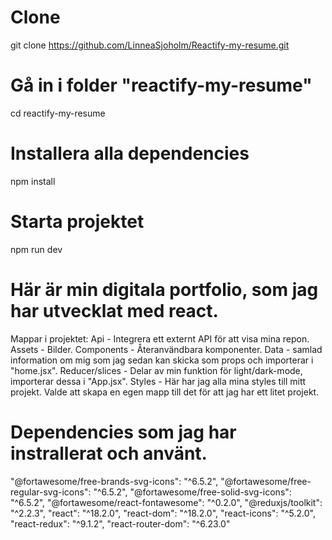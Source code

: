 # Clone 
git clone https://github.com/LinneaSjoholm/Reactify-my-resume.git

# Gå in i folder "reactify-my-resume" 
cd reactify-my-resume

# Installera alla dependencies 
npm install

# Starta projektet 
npm run dev


# Här är min digitala portfolio, som jag har utvecklat med react.

Mappar i projektet:
Api - Integrera ett externt API för att visa mina repon.
Assets - Bilder.
Components - Återanvändbara komponenter.
Data - samlad information om mig som jag sedan kan skicka som props och importerar i "home.jsx".
Reducer/slices - Delar av min funktion för light/dark-mode, importerar dessa i "App.jsx".
 Styles - Här har jag alla mina styles till mitt projekt. Valde att skapa en egen mapp till det för att jag har ett litet projekt.

# Dependencies som jag har instrallerat och använt.
"@fortawesome/free-brands-svg-icons": "^6.5.2", 
"@fortawesome/free-regular-svg-icons": "^6.5.2", 
"@fortawesome/free-solid-svg-icons": "^6.5.2", 
"@fortawesome/react-fontawesome": "^0.2.0", 
"@reduxjs/toolkit": "^2.2.3", 
"react": "^18.2.0", 
"react-dom": "^18.2.0", 
"react-icons": "^5.2.0", 
"react-redux": "^9.1.2", 
"react-router-dom": "^6.23.0"
